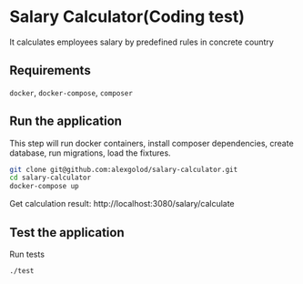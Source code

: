 # Salary Calculator(Coding test)
It calculates employees salary by predefined rules in concrete country

## Requirements
`docker`, `docker-compose`, `composer`

## Run the application
This step will run docker containers, install composer dependencies, create database, run migrations, load the fixtures.
```bash
git clone git@github.com:alexgolod/salary-calculator.git
cd salary-calculator
docker-compose up
```
Get calculation result:
http://localhost:3080/salary/calculate

## Test the application
Run tests
```bash
./test
```
